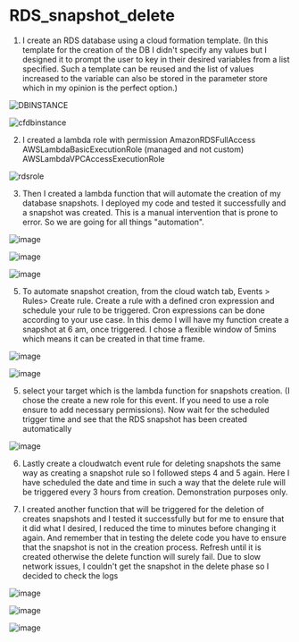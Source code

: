 # RDS_snapshot_delete

1. I create  an RDS database using a cloud formation template. (In this template for the creation of the DB I didn't specify any values but I designed it to prompt the user to key in their desired variables from a list specified. Such a template can be reused and the list of values increased to the variable can also be stored in the parameter store which in my opinion is the perfect option.)
 
 
![DBINSTANCE](https://github.com/user-attachments/assets/c7408bff-a46d-48f6-a3dd-d86588a7bdc7)


![cfdbinstance](https://github.com/user-attachments/assets/42676b79-1da3-4ce1-99ff-655aa3fe5dfd)


2. I created a lambda role with permission 
	AmazonRDSFullAccess
	AWSLambdaBasicExecutionRole (managed and not custom)
	AWSLambdaVPCAccessExecutionRole

 ![rdsrole](https://github.com/user-attachments/assets/5d8b0563-d15f-4877-8740-95f258af9a59)

3. Then I created a lambda function that will automate the creation of my database snapshots. I deployed my code and tested it successfully and a snapshot was created. This is a manual intervention that is prone to error. So we are going for all things  "automation".

![image](https://github.com/user-attachments/assets/08e2ab39-e372-4cc9-88e1-f9435c577a42)

![image](https://github.com/user-attachments/assets/8d1b7cef-bb0f-4e7e-b2cb-ea40f25ef575)

![image](https://github.com/user-attachments/assets/8e2cc026-e627-411a-9de0-f4799ec3bf43)



   

	
5. To automate snapshot creation, from the cloud watch tab,  Events > Rules> Create rule. Create a rule with a defined cron expression and schedule your rule to be triggered.  Cron expressions can be done according to your use case. In this demo I will have my function create a snapshot at 6 am, once triggered. I chose a flexible window of 5mins which means it can be created in that time frame.

![image](https://github.com/user-attachments/assets/87cc018f-c7f7-4763-932d-ffa982a66e1f)

![image](https://github.com/user-attachments/assets/f2c89084-2261-40f5-9dea-c589ec952b31)

   


5. select your target which is the lambda function for snapshots creation.  (I chose the create a new role for this event. If you need to use a role ensure to add necessary permissions). Now wait for the scheduled trigger time and see that the RDS snapshot has been created automatically
   

![image](https://github.com/user-attachments/assets/23e6297c-5958-4b12-9788-f3bb720ecfcd)

 
	
6. Lastly create a cloudwatch event rule for deleting snapshots the same way as creating a snapshot rule so I followed steps 4 and 5 again. Here I have scheduled the date and time in such a way that the delete rule will be triggered every 3 hours from creation. Demonstration purposes only.


7. I created another function that will be triggered for the deletion of creates snapshots and I tested it successfully but for me to ensure that it did what I desired, I reduced the time to minutes before changing it again. And remember that in testing the delete code you have to ensure that the snapshot is not in the creation process. Refresh until it is created otherwise the delete function will surely fail. Due to slow network issues, I couldn't get the snapshot in the delete phase so I decided to check the logs 


 ![image](https://github.com/user-attachments/assets/a669371a-d726-4805-a183-a42c402b5659)

 ![image](https://github.com/user-attachments/assets/3087468d-d0c4-454f-90e4-b4a086e21f82)

 ![image](https://github.com/user-attachments/assets/24e381d6-d920-4c93-9085-0e87f02c0c73)



	


